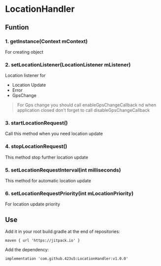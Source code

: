 # LocationHandler


## Funtion 
### 1. getInstance(Context mContext)
For creating object
### 2. setLocationListener(LocationListener mListener)
Location listener for 
* Location Update 
* Error
* GpsChange
> For Gps change you should call enableGpsChangeCallback nd when application closed don't forget to call disableGpsChangeCallback

### 3. startLocationRequest()
Call this method when you need location update

### 4. stopLocationRequest()
This method stop further location update 

### 5. setLocationRequestInterval(int milliseconds)
This method for automatic location update

### 6. setLocationRequestPriority(int mLocationPriority)
For location update priority

## Use

Add it in your root build.gradle at the end of repositories:

```maven { url 'https://jitpack.io' }```

Add the dependency:

```implementation 'com.github.423u5:LocationHandler:v1.0.0'```
